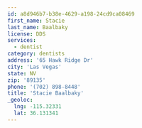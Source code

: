 ```yaml
---
id: a8d946b7-b38e-4629-a198-24cd9ca08469
first_name: Stacie
last_name: Baalbaky
license: DDS
services:
  - dentist
category: dentists
address: '65 Hawk Ridge Dr'
city: 'Las Vegas'
state: NV
zip: '89135'
phone: '(702) 898-8448'
title: 'Stacie Baalbaky'
_geoloc:
  lng: -115.32331
  lat: 36.131341
---
```

